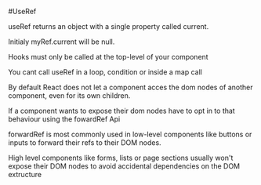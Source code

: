 #UseRef

useRef returns an object with a single property called current.

Initialy myRef.current will be null.

Hooks must only be called at the top-level of your component

You cant call useRef in a loop, condition or inside a map call

By default React does not let a component acces the dom nodes of another component, even for its own children.

If a component wants to expose their dom nodes have to opt in to that behaviour using the fowardRef Api

forwardRef is most commonly used in low-level components like buttons or inputs to forward their refs to their DOM nodes.

High level components like forms, lists or page sections usually won't expose their DOM nodes to avoid accidental dependencies on the DOM extructure
